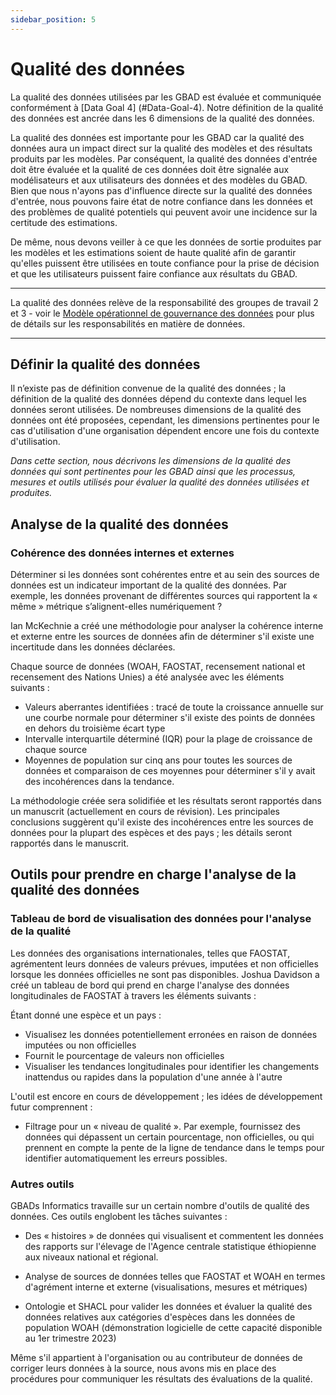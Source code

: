 ```yaml
---
sidebar_position: 5
---
```


# Qualité des données

La qualité des données utilisées par les GBAD est évaluée et communiquée conformément à [Data Goal 4] (#Data-Goal-4). Notre définition de la qualité des données est ancrée dans les 6 dimensions de la qualité des données.

La qualité des données est importante pour les GBAD car la qualité des données aura un impact direct sur la qualité des modèles et des résultats produits par les modèles. Par conséquent, la qualité des données d'entrée doit être évaluée et la qualité de ces données doit être signalée aux modélisateurs et aux utilisateurs des données et des modèles du GBAD. Bien que nous n'ayons pas d'influence directe sur la qualité des données d'entrée, nous pouvons faire état de notre confiance dans les données et des problèmes de qualité potentiels qui peuvent avoir une incidence sur la certitude des estimations.

De même, nous devons veiller à ce que les données de sortie produites par les modèles et les estimations soient de haute qualité afin de garantir qu'elles puissent être utilisées en toute confiance pour la prise de décision et que les utilisateurs puissent faire confiance aux résultats du GBAD.

---

La qualité des données relève de la responsabilité des groupes de travail 2 et 3 - voir le [Modèle opérationnel de gouvernance des données](https://gbadskedoc.org/docs/Data-Governance-Handbook-for-GBADs/dataGovOperatingModel) pour plus de détails sur les responsabilités en matière de données.

---

## Définir la qualité des données

Il n’existe pas de définition convenue de la qualité des données ; la définition de la qualité des données dépend du contexte dans lequel les données seront utilisées. De nombreuses dimensions de la qualité des données ont été proposées, cependant, les dimensions pertinentes pour le cas d'utilisation d'une organisation dépendent encore une fois du contexte d'utilisation.

*Dans cette section, nous décrivons les dimensions de la qualité des données qui sont pertinentes pour les GBAD ainsi que les processus, mesures et outils utilisés pour évaluer la qualité des données utilisées et produites.*

<!-- ### Dimensions de la qualité des données

*Précision*

*La cohérence interne*

La cohérence interne est définie comme

*Cohérence externe*

La cohérence externe est définie comme -->
## Analyse de la qualité des données

### Cohérence des données internes et externes

Déterminer si les données sont cohérentes entre et au sein des sources de données est un indicateur important de la qualité des données. Par exemple, les données provenant de différentes sources qui rapportent la « même » métrique s’alignent-elles numériquement ?

Ian McKechnie a créé une méthodologie pour analyser la cohérence interne et externe entre les sources de données afin de déterminer s'il existe une incertitude dans les données déclarées.

Chaque source de données (WOAH, FAOSTAT, recensement national et recensement des Nations Unies) a été analysée avec les éléments suivants :
* Valeurs aberrantes identifiées : tracé de toute la croissance annuelle sur une courbe normale pour déterminer s'il existe des points de données en dehors du troisième écart type
* Intervalle interquartile déterminé (IQR) pour la plage de croissance de chaque source
* Moyennes de population sur cinq ans pour toutes les sources de données et comparaison de ces moyennes pour déterminer s'il y avait des incohérences dans la tendance.

La méthodologie créée sera solidifiée et les résultats seront rapportés dans un manuscrit (actuellement en cours de révision). Les principales conclusions suggèrent qu'il existe des incohérences entre les sources de données pour la plupart des espèces et des pays ; les détails seront rapportés dans le manuscrit.

## Outils pour prendre en charge l'analyse de la qualité des données

### Tableau de bord de visualisation des données pour l'analyse de la qualité

Les données des organisations internationales, telles que FAOSTAT, agrémentent leurs données de valeurs prévues, imputées et non officielles lorsque les données officielles ne sont pas disponibles. Joshua Davidson a créé un tableau de bord qui prend en charge l'analyse des données longitudinales de FAOSTAT à travers les éléments suivants :

Étant donné une espèce et un pays :

* Visualisez les données potentiellement erronées en raison de données imputées ou non officielles
* Fournit le pourcentage de valeurs non officielles
* Visualiser les tendances longitudinales pour identifier les changements inattendus ou rapides dans la population d'une année à l'autre

L'outil est encore en cours de développement ; les idées de développement futur comprennent :
* Filtrage pour un « niveau de qualité ». Par exemple, fournissez des données qui dépassent un certain pourcentage, non officielles, ou qui prennent en compte la pente de la ligne de tendance dans le temps pour identifier automatiquement les erreurs possibles.


### Autres outils

GBADs Informatics travaille sur un certain nombre d'outils de qualité des données. Ces outils englobent les tâches suivantes :

* Des « histoires » de données qui visualisent et commentent les données des rapports sur l'élevage de l'Agence centrale statistique éthiopienne aux niveaux national et régional.

* Analyse de sources de données telles que FAOSTAT et WOAH en termes d'agrément interne et externe (visualisations, mesures et métriques)

* Ontologie et SHACL pour valider les données et évaluer la qualité des données relatives aux catégories d'espèces dans les données de population WOAH (démonstration logicielle de cette capacité disponible au 1er trimestre 2023)

Même s'il appartient à l'organisation ou au contributeur de données de corriger leurs données à la source, nous avons mis en place des procédures pour communiquer les résultats des évaluations de la qualité.


